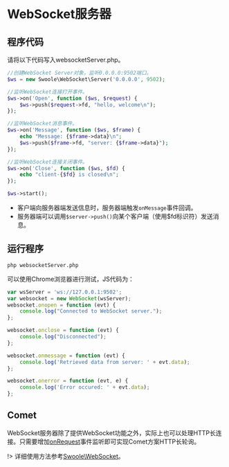 # WebSocket服务器

## 程序代码

请将以下代码写入websocketServer.php。

```php
//创建WebSocket Server对象，监听0.0.0.0:9502端口。
$ws = new Swoole\WebSocket\Server('0.0.0.0', 9502);

//监听WebSocket连接打开事件。
$ws->on('Open', function ($ws, $request) {
    $ws->push($request->fd, "hello, welcome\n");
});

//监听WebSocket消息事件。
$ws->on('Message', function ($ws, $frame) {
    echo "Message: {$frame->data}\n";
    $ws->push($frame->fd, "server: {$frame->data}");
});

//监听WebSocket连接关闭事件。
$ws->on('Close', function ($ws, $fd) {
    echo "client-{$fd} is closed\n";
});

$ws->start();
```

* 客户端向服务器端发送信息时，服务器端触发`onMessage`事件回调。
* 服务器端可以调用`$server->push()`向某个客户端（使用$fd标识符）发送消息。

## 运行程序

```shell
php websocketServer.php
```

可以使用Chrome浏览器进行测试，JS代码为：

```javascript
var wsServer = 'ws://127.0.0.1:9502';
var websocket = new WebSocket(wsServer);
websocket.onopen = function (evt) {
	console.log("Connected to WebSocket server.");
};

websocket.onclose = function (evt) {
	console.log("Disconnected");
};

websocket.onmessage = function (evt) {
	console.log('Retrieved data from server: ' + evt.data);
};

websocket.onerror = function (evt, e) {
	console.log('Error occured: ' + evt.data);
};
```

## Comet

WebSocket服务器除了提供WebSocket功能之外，实际上也可以处理HTTP长连接。只需要增加[onRequest](/http_server?id=on)事件监听即可实现Comet方案HTTP长轮询。

!> 详细使用方法参考[Swoole\WebSocket](/websocket_server)。
